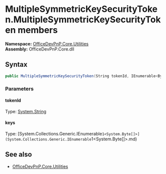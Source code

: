 # MultipleSymmetricKeySecurityToken.MultipleSymmetricKeySecurityToken members 
**Namespace:** [OfficeDevPnP.Core.Utilities](OfficeDevPnP.Core.Utilities.md)  
**Assembly:** OfficeDevPnP.Core.dll  
## Syntax
```C#
public MultipleSymmetricKeySecurityToken(String tokenId, IEnumerable<Byte[]> keys)
```
### Parameters
#### tokenId
Type: [System.String](System.String.md) 
#### 
#### keys
Type: [System.Collections.Generic.IEnumerable`1<System.Byte[]>](System.Collections.Generic.IEnumerable`1<System.Byte[]>.md) 
#### 
## See also
- [OfficeDevPnP.Core.Utilities](OfficeDevPnP.Core.Utilities.md)
